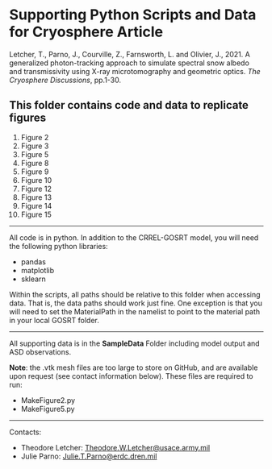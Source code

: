 # Supporting Python Scripts and Data for Cryosphere Article

Letcher, T., Parno, J., Courville, Z., Farnsworth, L. and Olivier, J., 2021. A generalized photon-tracking approach to simulate spectral snow albedo and transmissivity using X-ray microtomography and geometric optics. *The Cryosphere Discussions*, pp.1-30.

## This folder contains code and data to replicate figures
1. Figure 2
2. Figure 3
3. Figure 5
4. Figure 8
5. Figure 9
6. Figure 10
7. Figure 12
8. Figure 13
9. Figure 14
10. Figure 15

---

All code is in python.
In addition to the CRREL-GOSRT model, you will need the following python libraries:
- pandas
- matplotlib
- sklearn

Within the scripts, all paths should be relative to this folder when accessing data.
That is, the data paths should work just fine.  One exception is that you will need to set the MaterialPath in the namelist to
point to the material path in your local GOSRT folder.

---

All supporting data is in the **SampleData** Folder including model output and ASD observations.

**Note**: the .vtk mesh files are too large to store on GitHub, and are available upon request (see contact information below).
These files are required to run:

- MakeFigure2.py
- MakeFigure5.py

---

Contacts:
- Theodore Letcher: Theodore.W.Letcher@usace.army.mil
- Julie Parno: Julie.T.Parno@erdc.dren.mil   
